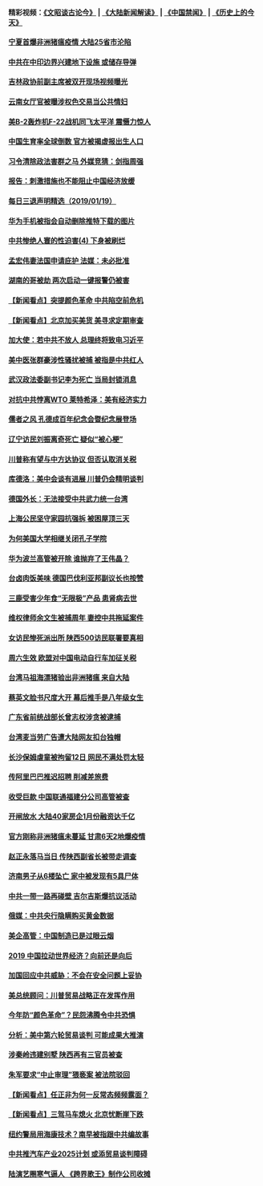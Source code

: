 #### 精彩视频：[《文昭谈古论今》](https://github.com/gfw-breaker/wenzhao/blob/master/README.md?t=01200930) | [《大陆新闻解读》](https://github.com/gfw-breaker/ntdtv-comedy/blob/master/README.md?t=01200930) | [《中国禁闻》](https://github.com/gfw-breaker/ntdtv-news/blob/master/README.md?t=01200930) | [《历史上的今天》](https://github.com/gfw-breaker/today-in-history/blob/master/README.md?t=01200930) 

#### [宁夏首爆非洲猪瘟疫情 大陆25省市沦陷](../pages/nsc413/n10988817.md?t=01200930) 

#### [中共在中印边界兴建地下设施 或储存导弹](../pages/nsc413/n10988979.md?t=01200930) 


#### [吉林政协前副主席被双开现场视频曝光](../pages/nsc413/n10988393.md?t=01200930) 

#### [云南女厅官被曝涉权色交易当公共情妇](../pages/nsc413/n10988570.md?t=01200930) 

#### [美B-2轰炸机F-22战机同飞太平洋 震慑力惊人](../pages/nsc413/n10988582.md?t=01200930) 

#### [中国生育率全球倒数 官方被揭虚报出生人口](../pages/nsc413/n10988450.md?t=01200930) 

#### [习令清除政法害群之马 外媒竞猜：剑指周强](../pages/nsc413/n10988345.md?t=01200930) 

#### [报告：刺激措施也不能阻止中国经济放缓](../pages/nsc413/n10988325.md?t=01200930) 

#### [每日三退声明精选（2019/01/19）](../pages/nsc413/n10988486.md?t=01200930) 

#### [华为手机被指会自动删除推特下载的图片](../pages/nsc413/n10988180.md?t=01200930) 

#### [中共惨绝人寰的性迫害(4) 下身被刷烂](../pages/nsc413/n10926921.md?t=01200930) 

#### [孟宏伟妻法国申请庇护 法媒：未必批准](../pages/nsc413/n10988093.md?t=01200930) 

#### [湖南的哥被劫 两次启动一键报警仍被害](../pages/nsc413/n10988097.md?t=01200930) 

#### [【新闻看点】突提颜色革命 中共陷空前危机](../pages/nsc413/n10988026.md?t=01200930) 

#### [【新闻看点】北京加买美货 美寻求定期审查](../pages/nsc413/n10987864.md?t=01200930) 

#### [加大使：若中共不放人 总理终将致电习近平](../pages/nsc413/n10988091.md?t=01200930) 

#### [美中医张群豪涉性骚扰被捕 被指是中共红人](../pages/nsc413/n10986768.md?t=01200930) 

#### [武汉政法委副书记李为死亡 当局封锁消息](../pages/nsc413/n10985694.md?t=01200930) 

#### [对抗中共悖离WTO 莱特希泽：美有经济实力](../pages/nsc413/n10988015.md?t=01200930) 

#### [儒者之风 孔德成百年纪念会暨纪念展登场](../pages/nsc413/n10987851.md?t=01200930) 

#### [辽宁访民刘振离奇死亡 疑似“被心梗”](../pages/nsc413/n10987870.md?t=01200930) 

#### [川普称有望与中方达协议 但否认取消关税](../pages/nsc413/n10987938.md?t=01200930) 

#### [库德洛：美中会谈有进展 川普仍会精明谈判](../pages/nsc413/n10987906.md?t=01200930) 

#### [德国外长：无法接受中共武力统一台湾](../pages/nsc413/n10987755.md?t=01200930) 

#### [上海公民坚守家园抗强拆 被困屋顶三天](../pages/nsc413/n10987225.md?t=01200930) 

#### [为何美国大学相继关闭孔子学院](../pages/nsc413/n10987695.md?t=01200930) 

#### [华为波兰高管被开除 谁抛弃了王伟晶？](../pages/nsc413/n10987713.md?t=01200930) 

#### [台卤肉饭美味 德国巴伐利亚邦副议长也按赞](../pages/nsc413/n10987717.md?t=01200930) 

#### [三鹿受害少年食“无限极”产品 患肾病去世](../pages/nsc413/n10987194.md?t=01200930) 

#### [维权律师余文生被捕周年 妻控中共拖延案件](../pages/nsc413/n10987707.md?t=01200930) 

#### [女访民惨死派出所 陕西500访民联署要真相](../pages/nsc413/n10986605.md?t=01200930) 


#### [周六生效 欧盟对中国电动自行车加征关税](../pages/nsc413/n10987637.md?t=01200930) 

#### [台湾马祖海漂猪验出非洲猪瘟 来自大陆](../pages/nsc413/n10987492.md?t=01200930) 

#### [蔡英文脸书尺度大开 幕后推手是八年级女生](../pages/nsc413/n10987630.md?t=01200930) 

#### [广东省前统战部长曾志权涉贪被逮捕](../pages/nsc413/n10987256.md?t=01200930) 

#### [台湾麦当劳广告遭大陆网友扣台独帽](../pages/nsc413/n10986999.md?t=01200930) 

#### [长沙保姆虐童被拘留12日 网民不满处罚太轻](../pages/nsc413/n10986979.md?t=01200930) 

#### [传阿里巴巴推迟招聘 削减差旅费](../pages/nsc413/n10986825.md?t=01200930) 

#### [收受巨款 中国联通福建分公司高管被查](../pages/nsc413/n10986977.md?t=01200930) 

#### [开闸放水 大陆40家房企1月份融资达千亿](../pages/nsc413/n10986591.md?t=01200930) 

#### [官方刚称非洲猪瘟未蔓延 甘肃6天2地爆疫情](../pages/nsc413/n10986461.md?t=01200930) 

#### [赵正永落马当日 传陕西副省长被带走调查](../pages/nsc413/n10986726.md?t=01200930) 

#### [济南男子从6楼坠亡 家中被发现有5具尸体](../pages/nsc413/n10986720.md?t=01200930) 

#### [中共一带一路再碰壁 吉尔吉斯爆抗议活动](../pages/nsc413/n10986292.md?t=01200930) 

#### [俄媒：中共央行隐瞒购买黄金数据](../pages/nsc413/n10986524.md?t=01200930) 

#### [美企高管：中国制造已是过眼云烟](../pages/nsc413/n10986529.md?t=01200930) 

#### [2019 中国拉动世界经济？向前还是向后](../pages/nsc413/n10984514.md?t=01200930) 

#### [加国回应中共威胁：不会在安全问题上妥协](../pages/nsc413/n10986394.md?t=01200930) 

#### [美总统顾问：川普贸易战略正在发挥作用](../pages/nsc413/n10986320.md?t=01200930) 

#### [今年防“颜色革命”？民怨沸腾令中共恐惧](../pages/nsc413/n10986275.md?t=01200930) 

#### [分析：美中第六轮贸易谈判 可能成果大推演](../pages/nsc413/n10986382.md?t=01200930) 

#### [涉秦岭违建别墅 陕西再有三官员被查](../pages/nsc413/n10986418.md?t=01200930) 

#### [朱军要求“中止审理”猥亵案 被法院驳回](../pages/nsc413/n10986325.md?t=01200930) 

#### [【新闻看点】任正非为何一反常态频频露面？](../pages/nsc413/n10986037.md?t=01200930) 

#### [【新闻看点】三驾马车熄火 北京忧断崖下跌](../pages/nsc413/n10985700.md?t=01200930) 

#### [纽约警局用海康技术？南早被指跟中共编故事](../pages/nsc413/n10986039.md?t=01200930) 

#### [中共推汽车产业2025计划 或添贸易谈判障碍](../pages/nsc413/n10985839.md?t=01200930) 

#### [陆演艺圈寒气逼人 《跨界歌王》制作公司收摊](../pages/nsc413/n10986124.md?t=01200930) 


